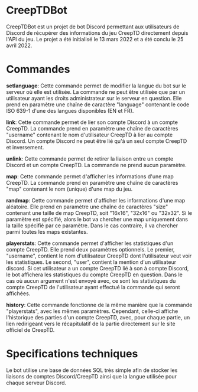 # CreepTDBot

CreepTDBot est un projet de bot Discord permettant aux utilisateurs de Discord de récupérer des informations du jeu CreepTD directement depuis l'API du jeu.
Le projet a été initialisé le 13 mars 2022 et a été conclu le 25 avril 2022.

# Commandes
**setlanguage**: Cette commande permet de modifier la langue du bot sur le serveur où elle est utilisée. La commande ne peut être utilisée que par un utilisateur ayant les droits administrateur sur le serveur en question. Elle prend en paramètre une chaîne de caractère "language" contenant le code ISO 639-1 d'une des langues disponibles (EN et FR).

**link**: Cette commande permet de lier son compte Discord à un compte CreepTD. La commande prend en paramètre une chaîne de caractères "username" contenant le nom d'utilisateur CreepTD à lier au compte Discord. Un compte Discord ne peut être lié qu'à un seul compte CreepTD et inversement.

**unlink**: Cette commande permet de retirer la liaison entre un compte Discord et un compte CreepTD. La commande ne prend aucun paramètre.

**map**: Cette commande permet d'afficher les informations d'une map CreepTD. La commande prend en paramètre une chaîne de caractères "map" contenant le nom (unique) d'une map du jeu.

**randmap**: Cette commande permet d'afficher les informations d'une map aléatoire. Elle prend en paramètre une chaîne de caractères "size" contenant une taille de map CreepTD, soit "16x16", "32x16" ou "32x32". Si le paramètre est spécifié, alors le bot va chercher une map uniquement dans la taille spécifié par ce paramètre. Dans le cas contraire, il va chercher parmi toutes les maps existantes.

**playerstats**: Cette commande permet d'afficher les statistiques d'un compte CreepTD. Elle prend deux paramètres optionnels.
Le premier, "username", contient le nom d'utilisateur CreepTD dont l'utilisateur veut voir les statistiques. 
Le second, "user", contient la mention d'un utilisateur discord. Si cet utilisateur a un compte CreepTD lié à son à compte Discord, le bot affichera les statistiques du compte CreepTD en question.
Dans le cas où aucun argument n'est envoyé avec, ce sont les statistiques du compte CreepTD de l'utilisateur ayant effectué la commande qui seront affichées.

**history**: Cette commande fonctionne de la même manière que la commande "playerstats", avec les mêmes paramètres. Cependant, celle-ci affiche l'historique des parties d'un compte CreepTD, avec, pour chaque partie, un lien redirigeant vers le récapitulatif de la partie directement sur le site officiel de CreepTD.

# Specifications techniques
Le bot utilise une base de données SQL très simple afin de stocker les liaisons de comptes Discord/CreepTD ainsi que la langue utilisée pour chaque serveur Discord.
